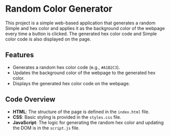 # Random Color Generator

This project is a simple web-based application that generates a random Simple and hex color and applies it as the background color of the webpage every time a button is clicked. The generated hex color code and Simple color code is also displayed on the page.

## Features

- Generates a random hex color code (e.g., `#A1B2C3`).
- Updates the background color of the webpage to the generated hex color.
- Displays the generated hex color code on the webpage.

## Code Overview

- **HTML**: The structure of the page is defined in the `index.html` file.
- **CSS**: Basic styling is provided in the `styles.css` file.
- **JavaScript**: The logic for generating the random hex color and updating the DOM is in the `script.js` file.


